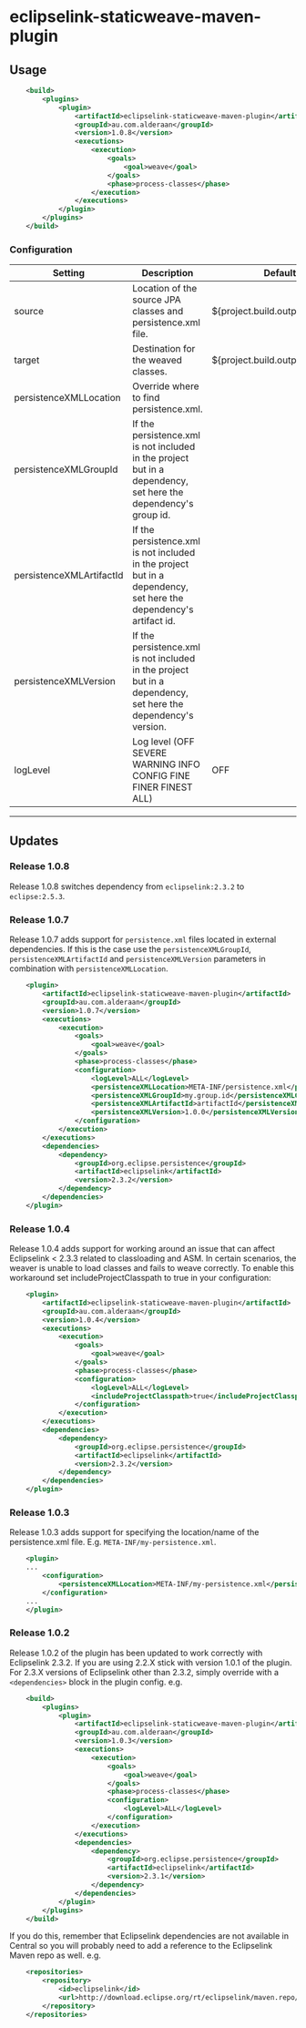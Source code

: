 # eclipselink-staticweave-maven-plugin

## Usage

```xml
    <build>
        <plugins>
            <plugin>
                <artifactId>eclipselink-staticweave-maven-plugin</artifactId>
                <groupId>au.com.alderaan</groupId>
                <version>1.0.8</version>
                <executions>
                    <execution>
                        <goals>
                            <goal>weave</goal>
                        </goals>
                        <phase>process-classes</phase>
                    </execution>
                </executions>
            </plugin>
        </plugins>
    </build>
```

### Configuration

|Setting     |Description                                                      | Default                          |
|------------|-----------------------------------------------------------------|----------------------------------|
| source     | Location of the source JPA classes and persistence.xml file.    | ${project.build.outputDirectory} |
| target     | Destination for the weaved classes.                             | ${project.build.outputDirectory} |
| persistenceXMLLocation | Override where to find persistence.xml.             |                                  |
| persistenceXMLGroupId | If the persistence.xml is not included in the project but in a dependency, set here the dependency's group id.             |                                  |
| persistenceXMLArtifactId | If the persistence.xml is not included in the project but in a dependency, set here the dependency's artifact id.             |                                  |
| persistenceXMLVersion | If the persistence.xml is not included in the project but in a dependency, set here the dependency's version.             |                                  |
| logLevel   | Log level (OFF SEVERE WARNING INFO CONFIG FINE FINER FINEST ALL)| OFF                              |
-------------------------------------------------------------------------------------------------------------------

## Updates

### Release 1.0.8

Release 1.0.8 switches dependency from `eclipselink:2.3.2` to `eclipse:2.5.3`. 

### Release 1.0.7

Release 1.0.7 adds support for `persistence.xml` files located in external dependencies. If this is the case use the 
`persistenceXMLGroupId`, `persistenceXMLArtifactId` and `persistenceXMLVersion` parameters in combination with `persistenceXMLLocation`.

```xml
    <plugin>
        <artifactId>eclipselink-staticweave-maven-plugin</artifactId>
        <groupId>au.com.alderaan</groupId>
        <version>1.0.7</version>
        <executions>
            <execution>
                <goals>
                    <goal>weave</goal>
                </goals>
                <phase>process-classes</phase>
                <configuration>
                    <logLevel>ALL</logLevel>
                    <persistenceXMLLocation>META-INF/persistence.xml</persistenceXMLLocation>
                    <persistenceXMLGroupId>my.group.id</persistenceXMLGroupId>
                    <persistenceXMLArtifactId>artifactId</persistenceXMLArtifactId>
                    <persistenceXMLVersion>1.0.0</persistenceXMLVersion>
                </configuration>
            </execution>
        </executions>
        <dependencies>
            <dependency>
                <groupId>org.eclipse.persistence</groupId>
                <artifactId>eclipselink</artifactId>
                <version>2.3.2</version>
            </dependency>
        </dependencies>
    </plugin>
```

### Release 1.0.4

Release 1.0.4 adds support for working around an issue that can affect Eclipselink < 2.3.3 related to 
classloading and ASM. In certain scenarios, the weaver is unable to load classes and fails to weave 
correctly. To enable this workaround set includeProjectClasspath to true in your configuration:

```xml
    <plugin>
        <artifactId>eclipselink-staticweave-maven-plugin</artifactId>
        <groupId>au.com.alderaan</groupId>
        <version>1.0.4</version>
        <executions>
            <execution>
                <goals>
                    <goal>weave</goal>
                </goals>
                <phase>process-classes</phase>
                <configuration>
                    <logLevel>ALL</logLevel>
                    <includeProjectClasspath>true</includeProjectClasspath>
                </configuration>
            </execution>
        </executions>
        <dependencies>
            <dependency>
                <groupId>org.eclipse.persistence</groupId>
                <artifactId>eclipselink</artifactId>
                <version>2.3.2</version>
            </dependency>
        </dependencies>
    </plugin>
```

### Release 1.0.3

Release 1.0.3 adds support for specifying the location/name of the persistence.xml file. 
E.g. `META-INF/my-persistence.xml`. 

```xml
    <plugin>
    ...
        <configuration>
            <persistenceXMLLocation>META-INF/my-persistence.xml</persistenceXMLLocation>
        </configuration>
    ...
    </plugin>    
```

### Release 1.0.2

Release 1.0.2 of the plugin has been updated to work correctly with Eclipselink 2.3.2. If you are using 
2.2.X stick with version 1.0.1 of the plugin. For 2.3.X versions of Eclipselink other than 2.3.2, simply 
override with a `<dependencies>` block in the plugin config. e.g.

```xml
    <build>
        <plugins>
            <plugin>
                <artifactId>eclipselink-staticweave-maven-plugin</artifactId>
                <groupId>au.com.alderaan</groupId>
                <version>1.0.3</version>
                <executions>
                    <execution>
                        <goals>
                            <goal>weave</goal>
                        </goals>
                        <phase>process-classes</phase>
                        <configuration>
                            <logLevel>ALL</logLevel>
                        </configuration>
                    </execution>
                </executions>
                <dependencies>
                    <dependency>
                        <groupId>org.eclipse.persistence</groupId>
                        <artifactId>eclipselink</artifactId>
                        <version>2.3.1</version>
                    </dependency>
                </dependencies>
            </plugin>
        </plugins>
    </build>

```

If you do this, remember that Eclipselink dependencies are not available in Central so you will 
probably need to add a reference to the Eclipselink Maven repo as well. e.g.

```xml
    <repositories>
        <repository>
            <id>eclipselink</id>
            <url>http://download.eclipse.org/rt/eclipselink/maven.repo/</url>
        </repository>
    </repositories>
```


